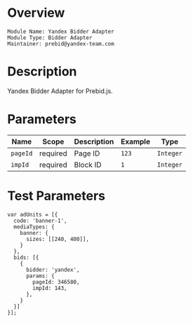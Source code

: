 # Overview

```
Module Name: Yandex Bidder Adapter
Module Type: Bidder Adapter
Maintainer: prebid@yandex-team.com
```

# Description

Yandex Bidder Adapter for Prebid.js.

# Parameters

| Name          | Scope    | Description             | Example   | Type      |
|---------------|----------|-------------------------|-----------|-----------|
| `pageId`      | required | Page ID                 | `123`     | `Integer` |
| `impId`       | required | Block ID                | `1`       | `Integer` |

# Test Parameters

```
var adUnits = [{
  code: 'banner-1',
  mediaTypes: {
    banner: {
      sizes: [[240, 400]],
    }
  },
  bids: [{
    {
      bidder: 'yandex',
      params: {
        pageId: 346580,
        impId: 143,
      },
    }
  }]
}];
```
